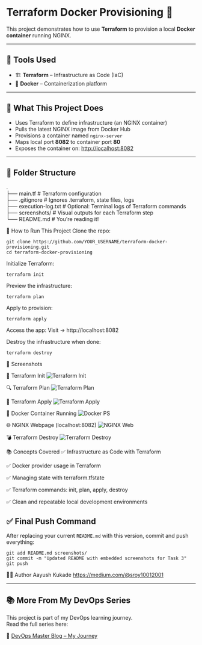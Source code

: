 # Terraform Docker Provisioning 🚀

This project demonstrates how to use **Terraform** to provision a local **Docker container** running NGINX.  


---

## 🔧 Tools Used

- 🏗️ **Terraform** – Infrastructure as Code (IaC)
- 🐳 **Docker** – Containerization platform

---

## 📌 What This Project Does

- Uses Terraform to define infrastructure (an NGINX container)
- Pulls the latest NGINX image from Docker Hub
- Provisions a container named `nginx-server`
- Maps local port **8082** to container port **80**
- Exposes the container on: [http://localhost:8082](http://localhost:8082)

---

## 📁 Folder Structure
.
<br>├── main.tf               # Terraform configuration
<br>├── .gitignore            # Ignores .terraform, state files, logs
<br>├── execution-log.txt     # Optional: Terminal logs of Terraform commands
<br>├── screenshots/          # Visual outputs for each Terraform step
<br>└── README.md             # You're reading it!

🚀 How to Run This Project
Clone the repo:
```
git clone https://github.com/YOUR_USERNAME/terraform-docker-provisioning.git
cd terraform-docker-provisioning
```
Initialize Terraform:
```
terraform init
```
Preview the infrastructure:
```
terraform plan
```
Apply to provision:
```
terraform apply
```

Access the app:
Visit → http://localhost:8082

Destroy the infrastructure when done:
```
terraform destroy
```
📸 Screenshots

🔧 Terraform Init
![Terraform Init](screenshots/init.png)

🔍 Terraform Plan
![Terraform Plan](screenshots/plan.png)

🚀 Terraform Apply
![Terraform Apply](screenshots/apply.png)

🐳 Docker Container Running
![Docker PS](screenshots/docker_ps.png)

🌐 NGINX Webpage (localhost:8082)
![NGINX Web](screenshots/nginx.png)

💣 Terraform Destroy
![Terraform Destroy](screenshots/destroy.png)

📚 Concepts Covered
✅ Infrastructure as Code with Terraform

✅ Docker provider usage in Terraform

✅ Managing state with terraform.tfstate

✅ Terraform commands: init, plan, apply, destroy

✅ Clean and repeatable local development environments


## ✅ Final Push Command

After replacing your current `README.md` with this version, commit and push everything:
```
git add README.md screenshots/
git commit -m "Updated README with embedded screenshots for Task 3"
git push
```

👨‍💻 Author
Aayush Kukade
https://medium.com/@sroy10012001

---

## 📚 More From My DevOps Series

This project is part of my DevOps learning journey.  
Read the full series here:

🔗 [DevOps Master Blog – My Journey](https://medium.com/@sroy10012001/my-devops-internship-journey-with-elevate-labs-30-days-of-learning-d7252e409a20)

